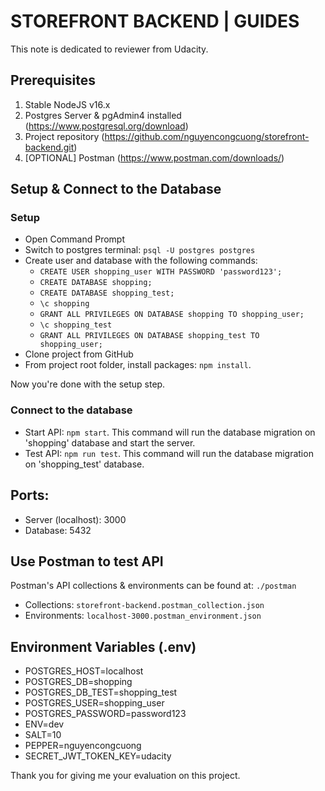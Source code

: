 # STOREFRONT BACKEND | GUIDES
This note is dedicated to reviewer from Udacity.

## Prerequisites
1. Stable NodeJS v16.x
2. Postgres Server & pgAdmin4 installed (https://www.postgresql.org/download)
3. Project repository (https://github.com/nguyencongcuong/storefront-backend.git)
4. [OPTIONAL] Postman (https://www.postman.com/downloads/)

## Setup & Connect to the Database
### Setup
- Open Command Prompt
- Switch to postgres terminal: `psql -U postgres postgres`
- Create user and database with the following commands:
  - `CREATE USER shopping_user WITH PASSWORD 'password123';`
  - `CREATE DATABASE shopping;`
  - `CREATE DATABASE shopping_test;`
  - `\c shopping`
  - `GRANT ALL PRIVILEGES ON DATABASE shopping TO shopping_user;`
  - `\c shopping_test`
  - `GRANT ALL PRIVILEGES ON DATABASE shopping_test TO shopping_user;`
- Clone project from GitHub
- From project root folder, install packages: `npm install`.

Now you're done with the setup step.

### Connect to the database
- Start API: `npm start`. This command will run the database migration on 'shopping' database and start the server.
- Test API: `npm run test`. This command will run the database migration on 'shopping_test' database.

## Ports: 
- Server (localhost): 3000
- Database: 5432

## Use Postman to test API
Postman's API collections & environments can be found at: `./postman` 
- Collections: `storefront-backend.postman_collection.json`
- Environments: `localhost-3000.postman_environment.json`

## Environment Variables (.env)
- POSTGRES_HOST=localhost
- POSTGRES_DB=shopping
- POSTGRES_DB_TEST=shopping_test
- POSTGRES_USER=shopping_user
- POSTGRES_PASSWORD=password123
- ENV=dev
- SALT=10
- PEPPER=nguyencongcuong
- SECRET_JWT_TOKEN_KEY=udacity

Thank you for giving me your evaluation on this project.
